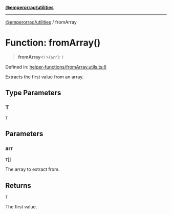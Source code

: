 [**@emperorrag/utilities**](../README.md)

***

[@emperorrag/utilities](../globals.md) / fromArray

# Function: fromArray()

> **fromArray**\<`T`\>(`arr`): `T`

Defined in: [helper-functions/fromArray.utils.ts:6](https://github.com/EmperorRAG/my-projects-monorepo/blob/e2bd1d08dbedaf6b4d2837cf58e4e4885a5e09fe/libs/utilities/src/lib/helper-functions/fromArray.utils.ts#L6)

Extracts the first value from an array.

## Type Parameters

### T

`T`

## Parameters

### arr

`T`[]

The array to extract from.

## Returns

`T`

The first value.
